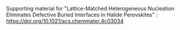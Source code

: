 Supporting material for "Lattice-Matched Heterogeneous Nucleation Eliminates Defective Buried Interfaces in Halide Perovskites" : https://doi.org/10.1021/acs.chemmater.4c03034 
